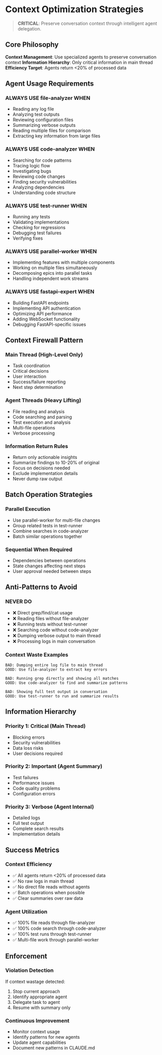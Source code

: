 # Context Optimization Strategies

> **CRITICAL**: Preserve conversation context through intelligent agent delegation.

## Core Philosophy

**Context Management**: Use specialized agents to preserve conversation context
**Information Hierarchy**: Only critical information in main thread
**Efficiency Target**: Agents return <20% of processed data

## Agent Usage Requirements

### ALWAYS USE file-analyzer WHEN

- Reading any log file
- Analyzing test outputs  
- Reviewing configuration files
- Summarizing verbose outputs
- Reading multiple files for comparison
- Extracting key information from large files

### ALWAYS USE code-analyzer WHEN

- Searching for code patterns
- Tracing logic flow
- Investigating bugs
- Reviewing code changes
- Finding security vulnerabilities
- Analyzing dependencies
- Understanding code structure

### ALWAYS USE test-runner WHEN

- Running any tests
- Validating implementations
- Checking for regressions
- Debugging test failures
- Verifying fixes

### ALWAYS USE parallel-worker WHEN

- Implementing features with multiple components
- Working on multiple files simultaneously
- Decomposing epics into parallel tasks
- Handling independent work streams

### ALWAYS USE fastapi-expert WHEN

- Building FastAPI endpoints
- Implementing API authentication
- Optimizing API performance
- Adding WebSocket functionality
- Debugging FastAPI-specific issues

## Context Firewall Pattern

### Main Thread (High-Level Only)

- Task coordination
- Critical decisions
- User interaction
- Success/failure reporting
- Next step determination

### Agent Threads (Heavy Lifting)

- File reading and analysis
- Code searching and parsing
- Test execution and analysis
- Multi-file operations
- Verbose processing

### Information Return Rules

- Return only actionable insights
- Summarize findings to 10-20% of original
- Focus on decisions needed
- Exclude implementation details
- Never dump raw output

## Batch Operation Strategies

### Parallel Execution

- Use parallel-worker for multi-file changes
- Group related tests in test-runner
- Combine searches in code-analyzer
- Batch similar operations together

### Sequential When Required

- Dependencies between operations
- State changes affecting next steps
- User approval needed between steps

## Anti-Patterns to Avoid

### NEVER DO

- ❌ Direct grep/find/cat usage
- ❌ Reading files without file-analyzer
- ❌ Running tests without test-runner
- ❌ Searching code without code-analyzer
- ❌ Dumping verbose output to main thread
- ❌ Processing logs in main conversation

### Context Waste Examples

```
BAD: Dumping entire log file to main thread
GOOD: Use file-analyzer to extract key errors

BAD: Running grep directly and showing all matches
GOOD: Use code-analyzer to find and summarize patterns

BAD: Showing full test output in conversation
GOOD: Use test-runner to run and summarize results
```

## Information Hierarchy

### Priority 1: Critical (Main Thread)

- Blocking errors
- Security vulnerabilities
- Data loss risks
- User decisions required

### Priority 2: Important (Agent Summary)

- Test failures
- Performance issues
- Code quality problems
- Configuration errors

### Priority 3: Verbose (Agent Internal)

- Detailed logs
- Full test output
- Complete search results
- Implementation details

## Success Metrics

### Context Efficiency

- ✅ All agents return <20% of processed data
- ✅ No raw logs in main thread
- ✅ No direct file reads without agents
- ✅ Batch operations when possible
- ✅ Clear summaries over raw data

### Agent Utilization

- ✅ 100% file reads through file-analyzer
- ✅ 100% code search through code-analyzer
- ✅ 100% test runs through test-runner
- ✅ Multi-file work through parallel-worker

## Enforcement

### Violation Detection

If context wastage detected:

1. Stop current approach
2. Identify appropriate agent
3. Delegate task to agent
4. Resume with summary only

### Continuous Improvement

- Monitor context usage
- Identify patterns for new agents
- Update agent capabilities
- Document new patterns in CLAUDE.md
